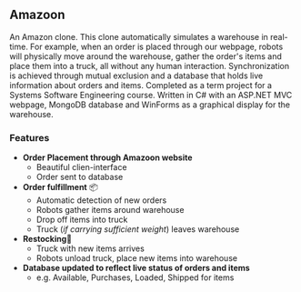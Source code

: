 ## Amazoon

An Amazon clone. This clone automatically simulates a warehouse in real-time. For example, when an order is placed through our webpage, robots will physically move around the warehouse, gather the order's items and place them into a truck, all without any human interaction. Synchronization is achieved through mutual exclusion and a database that holds live information about orders and items. Completed as a term project for a Systems Software Engineering course. Written in C# with an ASP.NET MVC webpage, MongoDB database and WinForms as a graphical display for the warehouse. <br>

### Features 
* __Order Placement through __Amazoon__ website__
  * Beautiful clien-interface
  * Order sent to database
* __Order fulfillment__ 📦
  * Automatic detection of new orders 
  * Robots gather items around warehouse
  * Drop off items into truck
  * Truck (_if carrying sufficient weight_) leaves warehouse
* __Restocking__🚛
  * Truck with new items arrives
  * Robots unload truck, place new items into warehouse
* __Database updated to reflect live status of orders and items__
  * e.g. Available, Purchases, Loaded, Shipped for items
